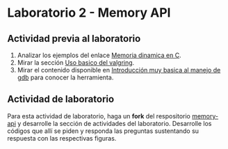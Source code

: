 # Laboratorio 2 - Memory API #


## Actividad previa al laboratorio ##

1. Analizar los ejemplos del enlace [Memoria dinamica en C](https://github.com/dannymrock/UdeA-SO-Lab/blob/master/lab0/lab0b/parte5/memoria_dinamica.ipynb).
2. Mirar la sección [Uso basico del valgring](./herramientas/valgrind).
3. Mirar el contenido disponible en [Introducción muy basica al manejo de gdb](./herramientas/gdb) para conocer la herramienta.

## Actividad de laboratorio ##

Para esta actividad de laboratorio, haga un **fork** del respositorio [memory-api](https://github.com/tigarto/memory-api) y desarrolle la sección de actividades del laboratorio. Desarrolle los códigos que allí se piden y responda las preguntas sustentando su respuesta con las respectivas figuras. 


